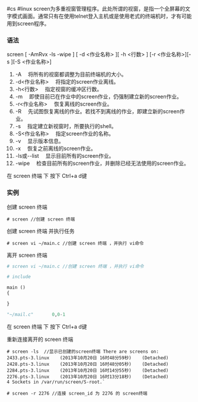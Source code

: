 #cs #linux 
screen为多重视窗管理程序。此处所谓的视窗，是指一个全屏幕的文字模式画面。通常只有在使用telnet登入主机或是使用老式的终端机时，才有可能用到screen程序。

### 语法

screen \[ -AmRvx -ls -wipe ] \[ -d <作业名称> ]\[ -h <行数> ] \[-r <作业名称>]\[-s <shell>][-S <作业名称>]

1. -A 　将所有的视窗都调整为目前终端机的大小。
2. -d<作业名称> 　将指定的screen作业离线。
3. -h<行数> 　指定视窗的缓冲区行数。
4. -m 　即使目前已在作业中的screen作业，仍强制建立新的screen作业。
5. -r<作业名称> 　恢复离线的screen作业。
6. -R 　先试图恢复离线的作业。若找不到离线的作业，即建立新的screen作业。
7. -s<shell> 　指定建立新视窗时，所要执行的shell。
8. -S<作业名称> 　指定screen作业的名称。
9. -v 　显示版本信息。
10. -x 　恢复之前离线的screen作业。
11. -ls或--list 　显示目前所有的screen作业。
12. -wipe 　检查目前所有的screen作业，并删除已经无法使用的screen作业。

在 screen 终端 下 按下 Ctrl+a d键

### 实例

创建 screen 终端

`# screen //创建 screen 终端`

创建 screen 终端 并执行任务

`# screen vi ~/main.c //创建 screen 终端 ，并执行 vi命令`

离开 screen 终端

``` python
# screen vi ~/main.c //创建 screen 终端 ，并执行 vi命令

# include

main ()
{

}

"~/mail.c"       0,0-1
```


在 screen 终端 下 按下 Ctrl+a d键

重新连接离开的 screen 终端

```
# screen -ls  //显示已创建的screen终端 There are screens on:
2433.pts-3.linux    (2013年10月20日 16时48分59秒)    (Detached)
2428.pts-3.linux    (2013年10月20日 16时48分05秒)    (Detached)
2284.pts-3.linux    (2013年10月20日 16时14分55秒)    (Detached)
2276.pts-3.linux    (2013年10月20日 16时13分18秒)    (Detached)
4 Sockets in /var/run/screen/S-root.`

# screen -r 2276 //连接 screen_id 为 2276 的 screen终端
```